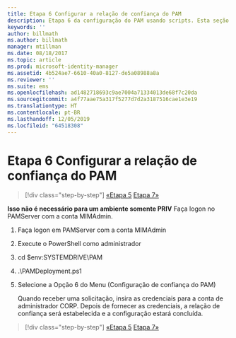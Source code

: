 ```yaml
---
title: Etapa 6 Configurar a relação de confiança do PAM
description: Etapa 6 da configuração do PAM usando scripts. Esta seção aborda as configurações de confiança necessárias entre os domínios CORP e PRIV
keywords: ''
author: billmath
ms.author: billmath
manager: mtillman
ms.date: 08/18/2017
ms.topic: article
ms.prod: microsoft-identity-manager
ms.assetid: 4b524ae7-6610-40a0-8127-de5a08988a8a
ms.reviewer: ''
ms.suite: ems
ms.openlocfilehash: ad1482718693c9ae7004a71334013de68f7c20da
ms.sourcegitcommit: a4f77aae75a317f5277d7d2a3187516cae1e3e19
ms.translationtype: HT
ms.contentlocale: pt-BR
ms.lasthandoff: 12/05/2019
ms.locfileid: "64518308"
---
```

# <a name="step-6-set-up-the-pam-trust"></a>Etapa 6 Configurar a relação de confiança do PAM

> [!div class="step-by-step"]
> [«Etapa 5](sp1-step5-configuring-pam.md)
> [Etapa 7»](sp1-step7-setup-sidhistory-sidfiltering.md)

**Isso não é necessário para um ambiente somente PRIV** Faça logon no PAMServer com a conta MIMAdmin.

1. Faça logon em PAMServer com a conta MIMAdmin
2. Execute o PowerShell como administrador
3. cd $env:SYSTEMDRIVE\PAM
4. .\PAMDeployment.ps1
5. Selecione a Opção 6 do Menu (Configuração de confiança do PAM)

   Quando receber uma solicitação, insira as credenciais para a conta de administrador CORP. Depois de fornecer as credenciais, a relação de confiança será estabelecida e a configuração estará concluída.

> [!div class="step-by-step"]
> [«Etapa 5](sp1-step5-configuring-pam.md)
> [Etapa 7»](sp1-step7-setup-sidhistory-sidfiltering.md)
